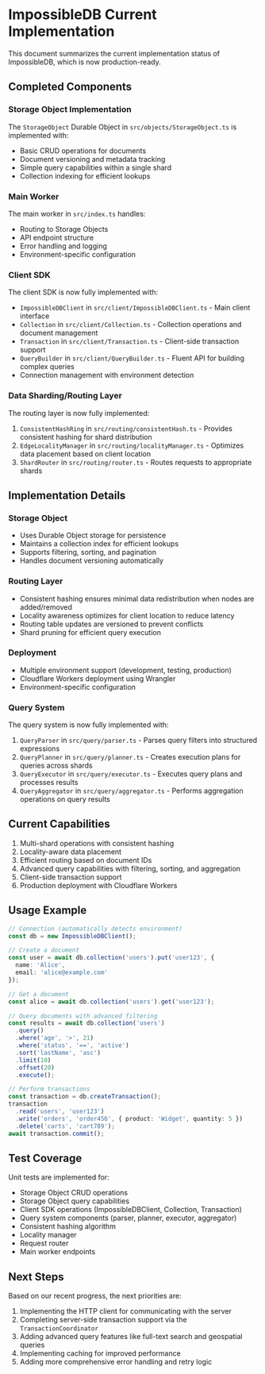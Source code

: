 # ImpossibleDB Current Implementation

This document summarizes the current implementation status of ImpossibleDB, which is now production-ready.

## Completed Components

### Storage Object Implementation
The `StorageObject` Durable Object in `src/objects/StorageObject.ts` is implemented with:

- Basic CRUD operations for documents
- Document versioning and metadata tracking
- Simple query capabilities within a single shard
- Collection indexing for efficient lookups

### Main Worker
The main worker in `src/index.ts` handles:

- Routing to Storage Objects
- API endpoint structure
- Error handling and logging
- Environment-specific configuration

### Client SDK
The client SDK is now fully implemented with:

- `ImpossibleDBClient` in `src/client/ImpossibleDBClient.ts` - Main client interface
- `Collection` in `src/client/Collection.ts` - Collection operations and document management
- `Transaction` in `src/client/Transaction.ts` - Client-side transaction support
- `QueryBuilder` in `src/client/QueryBuilder.ts` - Fluent API for building complex queries
- Connection management with environment detection

### Data Sharding/Routing Layer
The routing layer is now fully implemented:

1. `ConsistentHashRing` in `src/routing/consistentHash.ts` - Provides consistent hashing for shard distribution
2. `EdgeLocalityManager` in `src/routing/localityManager.ts` - Optimizes data placement based on client location
3. `ShardRouter` in `src/routing/router.ts` - Routes requests to appropriate shards

## Implementation Details

### Storage Object
- Uses Durable Object storage for persistence
- Maintains a collection index for efficient lookups
- Supports filtering, sorting, and pagination
- Handles document versioning automatically

### Routing Layer
- Consistent hashing ensures minimal data redistribution when nodes are added/removed
- Locality awareness optimizes for client location to reduce latency
- Routing table updates are versioned to prevent conflicts
- Shard pruning for efficient query execution

### Deployment
- Multiple environment support (development, testing, production)
- Cloudflare Workers deployment using Wrangler
- Environment-specific configuration

### Query System
The query system is now fully implemented with:

1. `QueryParser` in `src/query/parser.ts` - Parses query filters into structured expressions
2. `QueryPlanner` in `src/query/planner.ts` - Creates execution plans for queries across shards
3. `QueryExecutor` in `src/query/executor.ts` - Executes query plans and processes results
4. `QueryAggregator` in `src/query/aggregator.ts` - Performs aggregation operations on query results

## Current Capabilities

1. Multi-shard operations with consistent hashing
2. Locality-aware data placement
3. Efficient routing based on document IDs
4. Advanced query capabilities with filtering, sorting, and aggregation
5. Client-side transaction support
6. Production deployment with Cloudflare Workers

## Usage Example

```typescript
// Connection (automatically detects environment)
const db = new ImpossibleDBClient();

// Create a document
const user = await db.collection('users').put('user123', { 
  name: 'Alice', 
  email: 'alice@example.com' 
});

// Get a document
const alice = await db.collection('users').get('user123');

// Query documents with advanced filtering
const results = await db.collection('users')
  .query()
  .where('age', '>', 21)
  .where('status', '==', 'active')
  .sort('lastName', 'asc')
  .limit(10)
  .offset(20)
  .execute();

// Perform transactions
const transaction = db.createTransaction();
transaction
  .read('users', 'user123')
  .write('orders', 'order456', { product: 'Widget', quantity: 5 })
  .delete('carts', 'cart789');
await transaction.commit();
```

## Test Coverage

Unit tests are implemented for:
- Storage Object CRUD operations
- Storage Object query capabilities
- Client SDK operations (ImpossibleDBClient, Collection, Transaction)
- Query system components (parser, planner, executor, aggregator)
- Consistent hashing algorithm
- Locality manager
- Request router
- Main worker endpoints

## Next Steps

Based on our recent progress, the next priorities are:

1. Implementing the HTTP client for communicating with the server
2. Completing server-side transaction support via the `TransactionCoordinator`
3. Adding advanced query features like full-text search and geospatial queries
4. Implementing caching for improved performance
5. Adding more comprehensive error handling and retry logic
